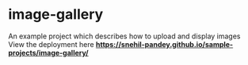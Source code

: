 # image-gallery
An example project which describes how to upload and display images  
View the deployment here **https://snehil-pandey.github.io/sample-projects/image-gallery/**
